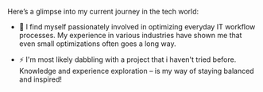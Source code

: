 Here’s a glimpse into my current journey in the tech world:

- 🌱 I find myself passionately involved in optimizing everyday IT workflow processes. My experience in various industries have shown me that even small optimizations often goes a long way.

- ⚡ I'm most likely dabbling with a project that i haven't tried before. Knowledge and experience exploration – is my way of staying balanced and inspired!
